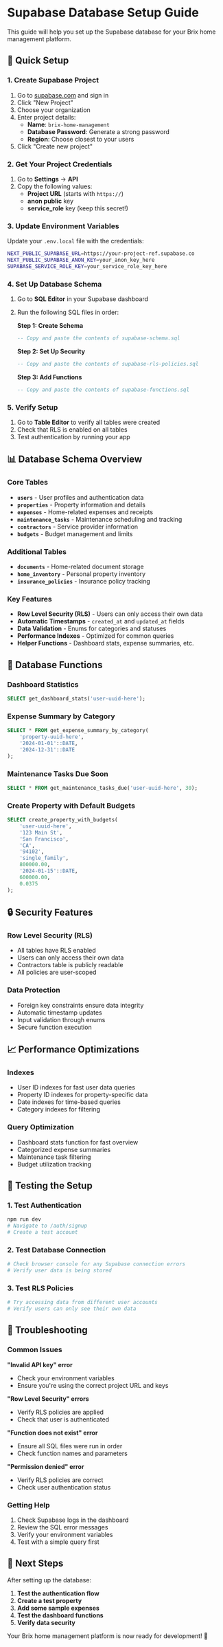 # Supabase Database Setup Guide

This guide will help you set up the Supabase database for your Brix home management platform.

## 🚀 Quick Setup

### 1. Create Supabase Project

1. Go to [supabase.com](https://supabase.com) and sign in
2. Click "New Project"
3. Choose your organization
4. Enter project details:
   - **Name**: `brix-home-management`
   - **Database Password**: Generate a strong password
   - **Region**: Choose closest to your users
5. Click "Create new project"

### 2. Get Your Project Credentials

1. Go to **Settings** → **API**
2. Copy the following values:
   - **Project URL** (starts with `https://`)
   - **anon public** key
   - **service_role** key (keep this secret!)

### 3. Update Environment Variables

Update your `.env.local` file with the credentials:

```bash
NEXT_PUBLIC_SUPABASE_URL=https://your-project-ref.supabase.co
NEXT_PUBLIC_SUPABASE_ANON_KEY=your_anon_key_here
SUPABASE_SERVICE_ROLE_KEY=your_service_role_key_here
```

### 4. Set Up Database Schema

1. Go to **SQL Editor** in your Supabase dashboard
2. Run the following SQL files in order:

   **Step 1: Create Schema**
   ```sql
   -- Copy and paste the contents of supabase-schema.sql
   ```

   **Step 2: Set Up Security**
   ```sql
   -- Copy and paste the contents of supabase-rls-policies.sql
   ```

   **Step 3: Add Functions**
   ```sql
   -- Copy and paste the contents of supabase-functions.sql
   ```

### 5. Verify Setup

1. Go to **Table Editor** to verify all tables were created
2. Check that RLS is enabled on all tables
3. Test authentication by running your app

## 📊 Database Schema Overview

### Core Tables

- **`users`** - User profiles and authentication data
- **`properties`** - Property information and details
- **`expenses`** - Home-related expenses and receipts
- **`maintenance_tasks`** - Maintenance scheduling and tracking
- **`contractors`** - Service provider information
- **`budgets`** - Budget management and limits

### Additional Tables

- **`documents`** - Home-related document storage
- **`home_inventory`** - Personal property inventory
- **`insurance_policies`** - Insurance policy tracking

### Key Features

- **Row Level Security (RLS)** - Users can only access their own data
- **Automatic Timestamps** - `created_at` and `updated_at` fields
- **Data Validation** - Enums for categories and statuses
- **Performance Indexes** - Optimized for common queries
- **Helper Functions** - Dashboard stats, expense summaries, etc.

## 🔧 Database Functions

### Dashboard Statistics
```sql
SELECT get_dashboard_stats('user-uuid-here');
```

### Expense Summary by Category
```sql
SELECT * FROM get_expense_summary_by_category(
    'property-uuid-here',
    '2024-01-01'::DATE,
    '2024-12-31'::DATE
);
```

### Maintenance Tasks Due Soon
```sql
SELECT * FROM get_maintenance_tasks_due('user-uuid-here', 30);
```

### Create Property with Default Budgets
```sql
SELECT create_property_with_budgets(
    'user-uuid-here',
    '123 Main St',
    'San Francisco',
    'CA',
    '94102',
    'single_family',
    800000.00,
    '2024-01-15'::DATE,
    600000.00,
    0.0375
);
```

## 🔒 Security Features

### Row Level Security (RLS)
- All tables have RLS enabled
- Users can only access their own data
- Contractors table is publicly readable
- All policies are user-scoped

### Data Protection
- Foreign key constraints ensure data integrity
- Automatic timestamp updates
- Input validation through enums
- Secure function execution

## 📈 Performance Optimizations

### Indexes
- User ID indexes for fast user data queries
- Property ID indexes for property-specific data
- Date indexes for time-based queries
- Category indexes for filtering

### Query Optimization
- Dashboard stats function for fast overview
- Categorized expense summaries
- Maintenance task filtering
- Budget utilization tracking

## 🧪 Testing the Setup

### 1. Test Authentication
```bash
npm run dev
# Navigate to /auth/signup
# Create a test account
```

### 2. Test Database Connection
```bash
# Check browser console for any Supabase connection errors
# Verify user data is being stored
```

### 3. Test RLS Policies
```bash
# Try accessing data from different user accounts
# Verify users can only see their own data
```

## 🚨 Troubleshooting

### Common Issues

**"Invalid API key" error**
- Check your environment variables
- Ensure you're using the correct project URL and keys

**"Row Level Security" errors**
- Verify RLS policies are applied
- Check that user is authenticated

**"Function does not exist" error**
- Ensure all SQL files were run in order
- Check function names and parameters

**"Permission denied" error**
- Verify RLS policies are correct
- Check user authentication status

### Getting Help

1. Check Supabase logs in the dashboard
2. Review the SQL error messages
3. Verify your environment variables
4. Test with a simple query first

## 🔄 Next Steps

After setting up the database:

1. **Test the authentication flow**
2. **Create a test property**
3. **Add some sample expenses**
4. **Test the dashboard functions**
5. **Verify data security**

Your Brix home management platform is now ready for development! 🎉

